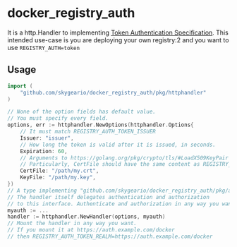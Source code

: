 # docker_registry_auth

It is a http.Handler to implementing [Token Authentication Specification](https://docs.docker.com/registry/spec/auth/token/). This intended use-case is you are deploying your own registry:2 and
you want to use `REGISTRY_AUTH=token`

## Usage

```go
import (
	"github.com/skygeario/docker_registry_auth/pkg/httphandler"
)

// None of the option fields has default value.
// You must specify every field.
options, err := httphandler.NewOptions(httphandler.Options{
	// It must match REGISTRY_AUTH_TOKEN_ISSUER
	Issuer: "issuer",
	// How long the token is valid after it is issued, in seconds.
	Expiration: 60,
	// Arguments to https://golang.org/pkg/crypto/tls/#LoadX509KeyPair
	// Particularly, CertFile should have the same content as REGISTRY_AUTH_TOKEN_ROOTCERTBUNDLE
	CertFile: "/path/my.crt",
	KeyFile: "/path/my.key",
})
// A type implementing "github.com/skygeario/docker_registry_auth/pkg/auth".Auth
// The handler itself delegates authentication and authorization
// to this interface. Authenticate and authorization in any way you want.
myauth := ...
handler := httphandler.NewHandler(options, myauth)
// Mount the handler in any way you want.
// If you mount it at https://auth.example.com/docker
// then REGISTRY_AUTH_TOKEN_REALM=https://auth.example.com/docker
```
